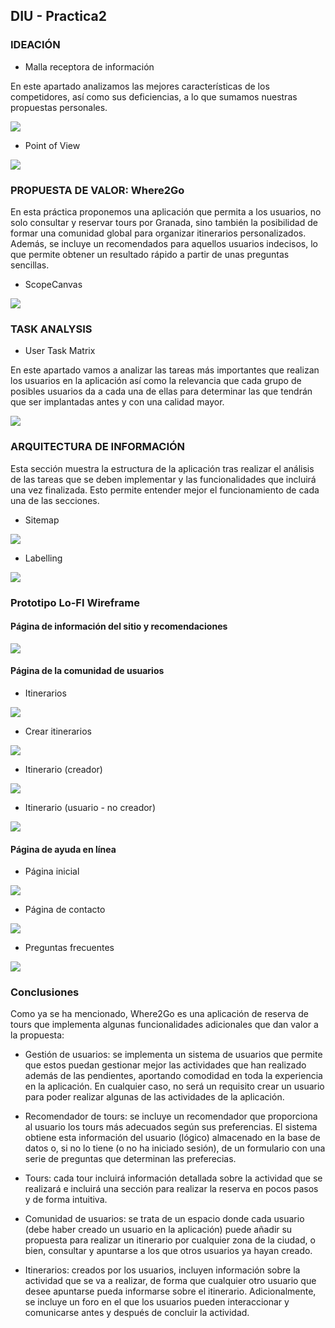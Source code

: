 ## DIU - Practica2

### IDEACIÓN

* Malla receptora de información 

En este apartado analizamos las mejores características de los competidores, así como sus deficiencias, a lo que sumamos nuestras propuestas personales.

<img src="malla_receptora.png">

* Point of View 
<img src="pov.png">

### PROPUESTA DE VALOR: Where2Go

En esta práctica proponemos una aplicación que permita a los usuarios, no solo consultar y reservar tours por Granada, sino también la posibilidad de formar una comunidad global para organizar itinerarios personalizados. Además, se incluye un recomendados para aquellos usuarios indecisos, lo que permite obtener un resultado rápido a partir de unas preguntas sencillas.

* ScopeCanvas
<img src="scopecanvas.png">


### TASK ANALYSIS

* User Task Matrix 

En este apartado vamos a analizar las tareas más importantes que realizan los usuarios en la aplicación así como la relevancia que cada grupo de posibles usuarios da a cada una de ellas para determinar las que tendrán que ser implantadas antes y con una calidad mayor.

<img src="matriz_tareas.png">


### ARQUITECTURA DE INFORMACIÓN

Esta sección muestra la estructura de la aplicación tras realizar el análisis de las tareas que se deben implementar y las funcionalidades que incluirá una vez finalizada. Esto permite entender mejor el funcionamiento de cada una de las secciones.

* Sitemap 
<img src="sitemap.png">

* Labelling 
<img src="labelling.png">


### Prototipo Lo-FI Wireframe

#### Página de información del sitio y recomendaciones

<img src="wireframe0.png">

#### Página de la comunidad de usuarios

- Itinerarios
<img src="itinerarios.png">

- Crear itinerarios
<img src="crear_itinerario.png">

- Itinerario (creador)
<img src="itinerario_creador.png">

- Itinerario (usuario - no creador)
<img src="itinerario_usuario.png">

#### Página de ayuda en línea

- Página inicial
<img src="ayuda.png">

- Página de contacto
<img src="contacto.png">

- Preguntas frecuentes
<img src="faq.png">

### Conclusiones  

Como ya se ha mencionado, Where2Go es una aplicación de reserva de tours que implementa algunas funcionalidades adicionales que dan valor a la propuesta:

- Gestión de usuarios: se implementa un sistema de usuarios que permite que estos puedan gestionar mejor las actividades que han realizado además de las pendientes, aportando comodidad en toda la experiencia en la aplicación. En cualquier caso, no será un requisito crear un usuario para poder realizar algunas de las actividades de la aplicación.

- Recomendador de tours: se incluye un recomendador que proporciona al usuario los tours más adecuados según sus preferencias. El sistema obtiene esta información del usuario (lógico) almacenado en la base de datos o, si no lo tiene (o no ha iniciado sesión), de un formulario con una serie de preguntas que determinan las preferecias.

- Tours: cada tour incluirá información detallada sobre la actividad que se realizará e incluirá una sección para realizar la reserva en pocos pasos y de forma intuitiva.

- Comunidad de usuarios: se trata de un espacio donde cada usuario (debe haber creado un usuario en la aplicación) puede añadir su propuesta para realizar un itinerario por cualquier zona de la ciudad, o bien, consultar y apuntarse a los que otros usuarios ya hayan creado.

- Itinerarios: creados por los usuarios, incluyen información sobre la actividad que se va a realizar, de forma que cualquier otro usuario que desee apuntarse pueda informarse sobre el itinerario. Adicionalmente, se incluye un foro en el que los usuarios pueden interaccionar y comunicarse antes y después de concluir la actividad.
